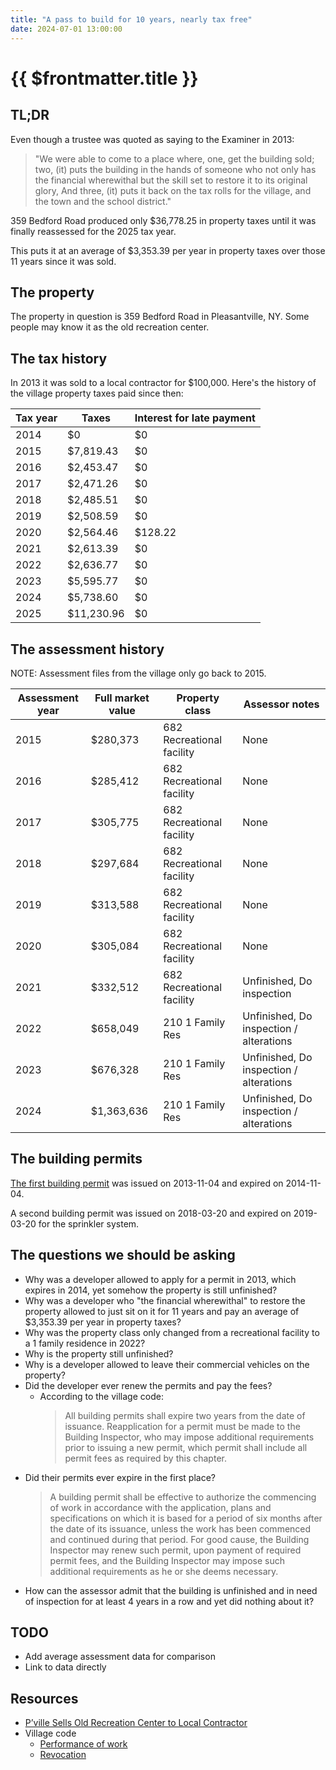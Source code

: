 ```yaml
---
title: "A pass to build for 10 years, nearly tax free"
date: 2024-07-01 13:00:00
---
```


# {{ $frontmatter.title }}

## TL;DR

Even though a trustee was quoted as saying to the Examiner in 2013:

> "We were able to come to a place where, one, get the building sold; two, (it) puts the building in the hands of someone
who not only has the financial wherewithal but the skill set to restore it to its original glory, And three, (it) puts
it back on the tax rolls for the village, and the town and the school district."

359 Bedford Road produced only $36,778.25 in property taxes until it was finally reassessed for the 2025 tax year.

This puts it at an average of $3,353.39 per year in property taxes over those 11 years since it was sold.

## The property

The property in question is 359 Bedford Road in Pleasantville, NY. Some people may know it as the old recreation center.

## The tax history

In 2013 it was sold to a local contractor for $100,000. Here's the history of the village property taxes paid since
then:

 Tax year | Taxes      | Interest for late payment 
----------|------------|---------------------------
 2014     | $0         | $0                        
 2015     | $7,819.43  | $0                        
 2016     | $2,453.47  | $0                        
 2017     | $2,471.26  | $0                        
 2018     | $2,485.51  | $0                        
 2019     | $2,508.59  | $0                        
 2020     | $2,564.46  | $128.22                   
 2021     | $2,613.39  | $0                        
 2022     | $2,636.77  | $0                        
 2023     | $5,595.77  | $0                        
 2024     | $5,738.60  | $0                        
 2025     | $11,230.96 | $0                        

## The assessment history

NOTE: Assessment files from the village only go back to 2015.

 Assessment year | Full market value | Property class            | Assessor notes                          
-----------------|-------------------|---------------------------|-----------------------------------------
 2015            | $280,373          | 682 Recreational facility | None                                    
 2016            | $285,412          | 682 Recreational facility | None                                    
 2017            | $305,775          | 682 Recreational facility | None                                    
 2018            | $297,684          | 682 Recreational facility | None                                    
 2019            | $313,588          | 682 Recreational facility | None                                    
 2020            | $305,084          | 682 Recreational facility | None                                    
 2021            | $332,512          | 682 Recreational facility | Unfinished, Do inspection               
 2022            | $658,049          | 210 1 Family Res          | Unfinished, Do inspection / alterations 
 2023            | $676,328          | 210 1 Family Res          | Unfinished, Do inspection / alterations 
 2024            | $1,363,636        | 210 1 Family Res          | Unfinished, Do inspection / alterations 

## The building permits

[The first building permit](/2024/Bedford%20Rd%20BP%207899%20Addition%20Alts.pdf) was issued on
2013-11-04 and expired on 2014-11-04.

A second building permit was issued on 2018-03-20 and expired on 2019-03-20 for the sprinkler system.

## The questions we should be asking

- Why was a developer allowed to apply for a permit in 2013, which expires in 2014, yet somehow the property is still
  unfinished?
- Why was a developer who "the financial wherewithal" to restore the property allowed to just sit on it for 11 years
  and pay an average of $3,353.39 per year in property taxes?
- Why was the property class only changed from a recreational facility to a 1 family residence in 2022?
- Why is the property still unfinished?
- Why is a developer allowed to leave their commercial vehicles on the property?
- Did the developer ever renew the permits and pay the fees?
    - According to the village code:
      > All building permits shall expire two years from the date of issuance. Reapplication for a permit must be made to
      the Building Inspector, who may impose additional requirements prior to issuing a new permit, which permit shall
      include all permit fees as required by this chapter.
- Did their permits ever expire in the first place?
  > A building permit shall be effective to authorize the commencing of work in accordance with the application, plans
  and specifications on which it is based for a period of six months after the date of its issuance, unless the work
  has been commenced and continued during that period. For good cause, the Building Inspector may renew such permit,
  upon payment of required permit fees, and the Building Inspector may impose such additional requirements as he or
  she deems necessary.
- How can the assessor admit that the building is unfinished and in need of inspection for at least 4 years in a row and
  yet did nothing about it?

## TODO

- Add average assessment data for comparison
- Link to data directly

## Resources

- [P’ville Sells Old Recreation Center to Local Contractor](https://www.theexaminernews.com/pville-sells-old-recreation-center-to-local-contractor/)
- Village code
    - [Performance of work](https://ecode360.com/10901403)
    - [Revocation](https://ecode360.com/10901403)
